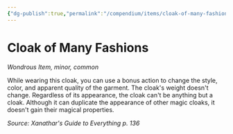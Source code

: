 ```yaml
---
{"dg-publish":true,"permalink":"/compendium/items/cloak-of-many-fashions-xge/","tags":["compendium/src/5e/xge","item/rarity/common","item/tier/minor","item/wondrous"]}
---
```


# Cloak of Many Fashions
*Wondrous Item, minor, common*  


While wearing this cloak, you can use a bonus action to change the style, color, and apparent quality of the garment. The cloak's weight doesn't change. Regardless of its appearance, the cloak can't be anything but a cloak. Although it can duplicate the appearance of other magic cloaks, it doesn't gain their magical properties.

*Source: Xanathar's Guide to Everything p. 136*